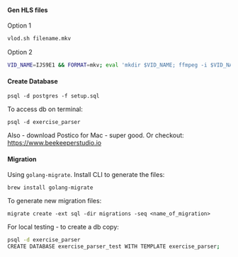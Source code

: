 #### Gen HLS files

Option 1

```bash
vlod.sh filename.mkv
```

Option 2

```bash
VID_NAME=IJS9E1 && FORMAT=mkv; eval 'mkdir $VID_NAME; ffmpeg -i $VID_NAME.$FORMAT -vf scale=w=1280:h=720:force_original_aspect_ratio=decrease -c:a aac -ar 48000 -b:a 128k -c:v h264 -profile:v main -crf 20 -g 48 -keyint_min 48 -sc_threshold 0 -b:v 2500k -maxrate 2675k -bufsize 3750k -hls_time 4 -hls_playlist_type vod -hls_segment_filename $VID_NAME/720p_%03d.ts $VID_NAME/720p.m3u8'
```

#### Create Database

```
psql -d postgres -f setup.sql
```

To access db on terminal:

```
psql -d exercise_parser
```

Also - download Postico for Mac - super good.
Or checkout: https://www.beekeeperstudio.io

#### Migration

Using `golang-migrate`. Install CLI to generate the files:

```
brew install golang-migrate
```

To generate new migration files:

```
migrate create -ext sql -dir migrations -seq <name_of_migration>
```

For local testing - to create a db copy:

```sh
psql -d exercise_parser
CREATE DATABASE exercise_parser_test WITH TEMPLATE exercise_parser;
```

